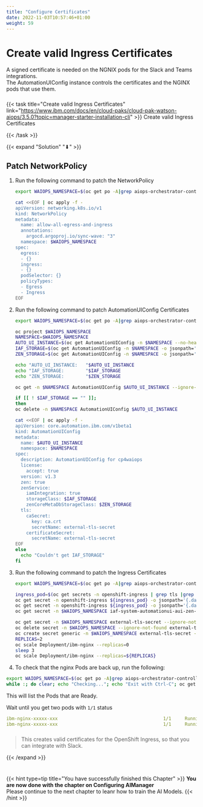 ```yaml
---
title: "Configure Certificates"
date: 2022-11-03T10:57:46+01:00
weight: 59
---
```


# Create valid Ingress Certificates


A signed certificate is needed on the NGNIX pods for the Slack and Teams integrations.\
The AutomationUIConfig instance controls the certificates and the NGINX pods that use them.



###

{{< task title="Create valid Ingress Certificates" link="https://www.ibm.com/docs/en/cloud-paks/cloud-pak-watson-aiops/3.5.0?topic=manager-starter-installation-cli" >}}
Create valid Ingress Certificates

{{< /task >}}


{{< expand "Solution" "⬇" >}}








## Patch NetworkPolicy

1. Run the following command to patch the NetworkPolicy

    ```bash
    export WAIOPS_NAMESPACE=$(oc get po -A|grep aiops-orchestrator-controller |awk '{print$1}')

    cat <<EOF | oc apply -f -
    apiVersion: networking.k8s.io/v1
    kind: NetworkPolicy
    metadata:
      name: allow-all-egress-and-ingress
      annotations:
        argocd.argoproj.io/sync-wave: "3"
      namespace: $WAIOPS_NAMESPACE
    spec:
      egress:
      - {}
      ingress:
      - {}
      podSelector: {}
      policyTypes:
      - Egress
      - Ingress
    EOF
    ```


1. Run the following command to patch AutomationUIConfig Certificates

    ```bash
    export WAIOPS_NAMESPACE=$(oc get po -A|grep aiops-orchestrator-controller |awk '{print$1}')

    oc project $WAIOPS_NAMESPACE
    NAMESPACE=$WAIOPS_NAMESPACE
    AUTO_UI_INSTANCE=$(oc get AutomationUIConfig -n $NAMESPACE --no-headers -o custom-columns=":metadata.name")
    IAF_STORAGE=$(oc get AutomationUIConfig -n $NAMESPACE -o jsonpath='{ .items[*].spec.zenService.storageClass }')
    ZEN_STORAGE=$(oc get AutomationUIConfig -n $NAMESPACE -o jsonpath='{ .items[*].spec.zenService.zenCoreMetaDbStorageClass }')

    echo "AUTO_UI_INSTANCE:   "$AUTO_UI_INSTANCE
    echo "IAF_STORAGE:        "$IAF_STORAGE
    echo "ZEN_STORAGE:        "$ZEN_STORAGE

    oc get -n $NAMESPACE AutomationUIConfig $AUTO_UI_INSTANCE --ignore-not-found -o yaml > /tmp/AutomationUIConfig-backup-$(date +%Y%m%d-%H%M).yaml
    
    if [[ ! $IAF_STORAGE == "" ]];
    then
    oc delete -n $NAMESPACE AutomationUIConfig $AUTO_UI_INSTANCE

    cat <<EOF | oc apply -f -
    apiVersion: core.automation.ibm.com/v1beta1
    kind: AutomationUIConfig
    metadata:
      name: $AUTO_UI_INSTANCE
      namespace: $NAMESPACE
    spec:
      description: AutomationUIConfig for cp4waiops
      license:
        accept: true
      version: v1.3
      zen: true
      zenService:
        iamIntegration: true
        storageClass: $IAF_STORAGE
        zenCoreMetaDbStorageClass: $ZEN_STORAGE
      tls:
        caSecret:
          key: ca.crt
          secretName: external-tls-secret
        certificateSecret:
          secretName: external-tls-secret
    EOF
    else
      echo "Couldn't get IAF_STORAGE"
    fi
    ```


1. Run the following command to patch the Ingress Certificates

    ```bash
    export WAIOPS_NAMESPACE=$(oc get po -A|grep aiops-orchestrator-controller |awk '{print$1}')

    ingress_pod=$(oc get secrets -n openshift-ingress | grep tls |grep -v router-token-| grep -v router-metrics-certs-default | awk '{print $1}')
    oc get secret -n openshift-ingress ${ingress_pod} -o jsonpath='{.data.tls\.crt}'  | base64 -d > /tmp/cert.crt
    oc get secret -n openshift-ingress ${ingress_pod} -o jsonpath='{.data.tls\.key}' | base64 -d > /tmp/cert.key
    oc get secret -n $WAIOPS_NAMESPACE iaf-system-automationui-aui-zen-ca -o jsonpath='{.data.ca\.crt}' | base64 -d > /tmp/ca.crt

    oc get secret -n $WAIOPS_NAMESPACE external-tls-secret --ignore-not-found -o yaml > /tmp/external-tls-secret-backup-$(date +%Y%m%d-%H%M).yaml
    oc delete secret -n $WAIOPS_NAMESPACE --ignore-not-found external-tls-secret
    oc create secret generic -n $WAIOPS_NAMESPACE external-tls-secret --from-file=ca.crt=/tmp/ca.crt --from-file=cert.crt=/tmp/cert.crt --from-file=cert.key=/tmp/cert.key --dry-run=client -o yaml | oc apply -f -
    REPLICAS=2
    oc scale Deployment/ibm-nginx --replicas=0
    sleep 3
    oc scale Deployment/ibm-nginx --replicas=${REPLICAS}

    ```


1. To check that the nginx Pods are back up, run the following:

```bash
export WAIOPS_NAMESPACE=$(oc get po -A|grep aiops-orchestrator-controller |awk '{print$1}')
while :; do clear; echo "Checking..."; echo "Exit with Ctrl-C"; oc get po -n $WAIOPS_NAMESPACE | grep nginx|grep -v ibm-nginx-tester|grep -v setup-nginx-job ; sleep 2; done
```

This will list the Pods that are Ready.

Wait until you get two pods with `1/1` status

```yaml
ibm-nginx-xxxxx-xxx                                       1/1     Running     0               4h9m
ibm-nginx-xxxxx-xxx                                       1/1     Running     0               4h9m
```

###

> This creates valid certificates for the OpenShift Ingress, so that you can integrate with Slack.


{{< /expand >}}

#
#

{{< hint type=tip title="You have successfully finished this Chapter" >}}
**You are now done with the chapter on Configuring AIManager**\
Please continue to the next chapter to leanr how to train the AI Models.
{{< /hint >}}

